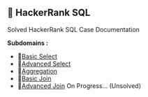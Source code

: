 ## 📂 **HackerRank SQL**
Solved HackerRank SQL Case Documentation

**Subdomains :**
- 📌[Basic Select](https://github.com/ARKnajmi/HackerRank-Archive-/tree/main/Basic%20Select)
- 📌[Advanced Select](https://github.com/ARKnajmi/HackerRank-Archive-/blob/main/Advanced%20Select/README.md)
- 📌[Aggregation](https://github.com/ARKnajmi/HackerRank-Archive-/tree/main/Aggregation)
- 📌[Basic Join](https://github.com/ARKnajmi/HackerRank-Archive-/tree/main/Basic%20Join)
- 📌[Advanced Join](https://github.com/ARKnajmi/HackerRank-Archive-/tree/main/Advanced%20Join) On Progress... (Unsolved)
